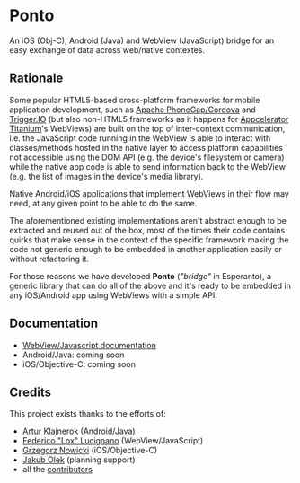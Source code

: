 Ponto
=====

An iOS (Obj-C), Android (Java) and WebView (JavaScript) bridge for an easy
exchange of data across web/native contextes.


Rationale
---------

Some popular HTML5-based cross-platform frameworks for mobile application development, such as [Apache PhoneGap/Cordova](http://incubator.apache.org/cordova/)
and [Trigger.IO](http://trigger.io) (but also non-HTML5 frameworks as it happens for [Appcelerator Titanium](http://www.appcelerator.com/platform/titanium-sdk/)'s WebViews) are built on the
top of inter-context communication, i.e. the JavaScript code running in the WebView is able to interact with classes/methods hosted
in the native layer to access platform capabilities not accessible using the DOM API (e.g. the device's filesystem or
camera) while the native app code is able to send information back to the WebView (e.g. the list of images in the device's
media library).

Native Android/iOS applications that implement WebViews in their flow may need, at any given point to be able to do the
same.

The aforementioned existing implementations aren't abstract enough to be extracted and reused out of the box, most of the
times their code contains quirks that make sense in the context of the specific framework making the code not generic enough
to be embedded in another application easily or without refactoring it.

For those reasons we have developed **Ponto** (*"bridge"* in Esperanto), a generic library that can do all of the above and
it's ready to be embedded in any iOS/Android app using WebViews with a simple API.


Documentation
-------------

* [WebView/Javascript documentation](https://github.com/Wikia/ponto/blob/master/web/README.md)
* Android/Java: coming soon
* iOS/Objective-C: coming soon


Credits
-------

This project exists thanks to the efforts of:

* [Artur Klajnerok](https://github.com/ArturKlajnerok) (Android/Java)
* [Federico "Lox" Lucignano](https://github.com/federico-lox) (WebView/JavaScript)
* [Grzegorz Nowicki](https://github.com/wikia-gregor) (iOS/Objective-C)
* [Jakub Olek](https://github.com/hakubo) (planning support)
* all the [contributors](https://github.com/Wikia/ponto/graphs/contributors)
